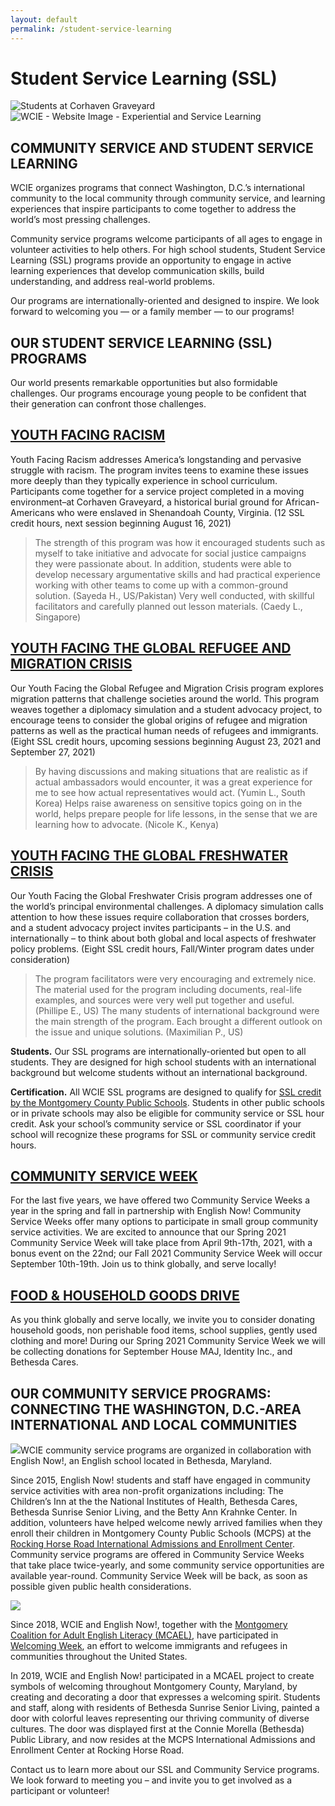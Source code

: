 ```yaml
---
layout: default
permalink: /student-service-learning
---
```

# Student Service Learning (SSL)
![Students at Corhaven Graveyard](https://washingtoncie.org/wp-content/uploads/2020/10/students-at-corhaven-1024x768.jpg "students-at-corhaven")
![WCIE - Website Image - Experiential and Service Learning](http://washingtoncie.org/wp-content/uploads/2019/03/WCIE-Website-Image-Experiential-and-Service-Learning.jpg "WCIE - Website Image - Experiential and Service Learning")

## **COMMUNITY SERVICE AND STUDENT SERVICE LEARNING**

WCIE organizes programs that connect Washington, D.C.’s international community to the local community through community service, and learning experiences that inspire participants to come together to address the world’s most pressing challenges. 

Community service programs welcome participants of all ages to engage in volunteer activities to help others. For high school students, Student Service Learning (SSL) programs provide an opportunity to engage in active learning experiences that develop communication skills, build understanding, and address real-world problems. 

Our programs are internationally-oriented and designed to inspire. We look forward to welcoming you — or a family member — to our programs! 

## **OUR STUDENT SERVICE LEARNING (SSL) PROGRAMS**

Our world presents remarkable opportunities but also formidable challenges. Our programs encourage young people to be confident that their generation can confront those challenges.

## [**YOUTH FACING RACISM**](/student-service-learning/youth-facing-racism)

Youth Facing Racism addresses America’s longstanding and pervasive struggle with racism. The program invites teens to examine these issues more deeply than they typically experience in school curriculum. Participants come together for a service project completed in a moving environment–at Corhaven Graveyard, a historical burial ground for African-Americans who were enslaved in Shenandoah County, Virginia. (12 SSL credit hours, next session beginning August 16, 2021)

> The strength of this program was how it encouraged students such as myself to take initiative and advocate for social justice campaigns they were passionate about. In addition, students were able to develop necessary argumentative skills and had practical experience working with other teams to come up with a common-ground solution. (Sayeda H., US/Pakistan)
> Very well conducted, with skillful facilitators and carefully planned out lesson materials. (Caedy L., Singapore)

## [**YOUTH FACING THE GLOBAL REFUGEE AND MIGRATION CRISIS**](/student-service-learning/youth-facing-the-global-refugee-and-migration-crisis)

Our Youth Facing the Global Refugee and Migration Crisis program explores migration patterns that challenge societies around the world. This program weaves together a diplomacy simulation and a student advocacy project, to encourage teens to consider the global origins of refugee and migration patterns as well as the practical human needs of refugees and immigrants. (Eight SSL credit hours, upcoming sessions beginning August 23, 2021 and September 27, 2021)

> By having discussions and making situations that are realistic as if actual ambassadors would encounter, it was a great experience for me to see how actual representatives would act. (Yumin L., South Korea)
> Helps raise awareness on sensitive topics going on in the world, helps prepare people for life lessons, in the sense that we are learning how to advocate. (Nicole K., Kenya)

## [**YOUTH FACING THE GLOBAL FRESHWATER CRISIS**](/student-service-learning/youth-facing-the-global-freshwater-crisis)

Our Youth Facing the Global Freshwater Crisis program addresses one of the world’s principal environmental challenges. A diplomacy simulation calls attention to how these issues require collaboration that crosses borders, and a student advocacy project invites participants – in the U.S. and internationally – to think about both global and local aspects of freshwater policy problems. (Eight SSL credit hours, Fall/Winter program dates under consideration)

> The program facilitators were very encouraging and extremely nice. The material used for the program including documents, real-life examples, and sources were very well put together and useful. (Phillipe E., US)
> The many students of international background were the main strength of the program. Each brought a different outlook on the issue and unique solutions. (Maximilian P., US)

**Students.** Our SSL programs are internationally-oriented but open to all students. They are designed for high school students with an international background but welcome students without an international background.

**Certification.** All WCIE SSL programs are designed to qualify for [SSL credit by the Montgomery County Public Schools](https://montgomerycountymd.galaxydigital.com/agency/detail/?agency_id=92808). Students in other public schools or in private schools may also be eligible for community service or SSL hour credit. Ask your school’s community service or SSL coordinator if your school will recognize these programs for SSL or community service credit hours.

## [**COMMUNITY SERVICE WEEK**](https://washingtoncie.org/community-service-and-ssl/community-service-week/)

For the last five years, we have offered two Community Service Weeks a year in the spring and fall in partnership with English Now! Community Service Weeks offer many options to participate in small group community service activities. We are excited to announce that our Spring 2021 Community Service Week will take place from April 9th-17th, 2021, with a bonus event on the 22nd; our Fall 2021 Community Service Week will occur September 10th-19th. Join us to think globally, and serve locally!

## [**FOOD & HOUSEHOLD GOODS DRIVE**](https://washingtoncie.org/community-service-and-ssl/food-household-goods-drive/)

As you think globally and serve locally, we invite you to consider donating household goods, non perishable food items, school supplies, gently used clothing and more! During our Spring 2021 Community Service Week we will be collecting donations for September House MAJ, Identity Inc., and Bethesda Cares.

## **OUR COMMUNITY SERVICE PROGRAMS: CONNECTING THE WASHINGTON, D.C.-AREA INTERNATIONAL AND LOCAL COMMUNITIES**

![](https://washingtoncie.org/wp-content/uploads/2020/12/image5.png)WCIE community service programs are organized in collaboration with English Now!, an English school located in Bethesda, Maryland.

Since 2015, English Now! students and staff have engaged in community service activities with area non-profit organizations including: The Children’s Inn at the the National Institutes of Health, Bethesda Cares, Bethesda Sunrise Senior Living, and the Betty Ann Krahnke Center. In addition, volunteers have helped welcome newly arrived families when they enroll their children in Montgomery County Public Schools (MCPS) at the [Rocking Horse Road International Admissions and Enrollment Center](https://montgomerycountymd.galaxydigital.com/need/detail/?need_id=434317). Community service programs are offered in Community Service Weeks that take place twice-yearly, and some community service opportunities are available year-round. Community Service Week will be back, as soon as possible given public health considerations.

[![](https://washingtoncie.org/wp-content/uploads/2020/12/image3.png)](https://washingtoncie.org/wp-content/uploads/2020/12/image3.png)

Since 2018, WCIE and English Now!, together with the [Montgomery Coalition for Adult English Literacy (MCAEL)](http://mcael.org/), have participated in [Welcoming Week](http://welcomingweek.org/), an effort to welcome immigrants and refugees in communities throughout the United States.

In 2019, WCIE and English Now! participated in a MCAEL project to create symbols of welcoming throughout Montgomery County, Maryland, by creating and decorating a door that expresses a welcoming spirit. Students and staff, along with residents of Bethesda Sunrise Senior Living, painted a door with colorful leaves representing our thriving community of diverse cultures. The door was displayed first at the Connie Morella (Bethesda) Public Library, and now resides at the MCPS International Admissions and Enrollment Center at Rocking Horse Road.

Contact us to learn more about our SSL and Community Service programs. We look forward to meeting you – and invite you to get involved as a participant or volunteer!
